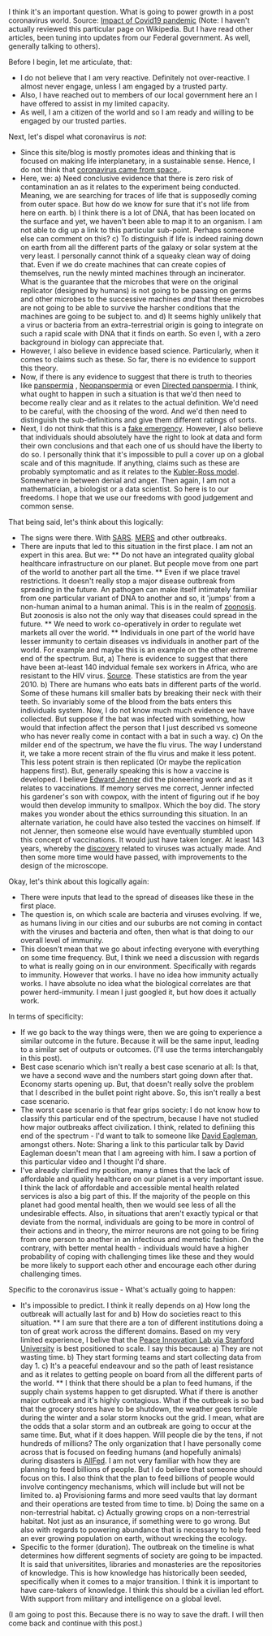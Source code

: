 I think it's an important question. What is going to power growth in a post coronavirus world. Source: [Impact of Covid19 pandemic](https://en.wikipedia.org/wiki/Impact_of_the_COVID-19_pandemic) (Note: I haven't actually reviewed this particular page on Wikipedia. But I have read other articles, been tuning into updates from our Federal government. As well, generally talking to others). 

Before I begin, let me articulate, that:
*  I do not believe that I am very reactive. Definitely not over-reactive. I almost never engage, unless I am engaged by a trusted party. 
* Also, I have reached out to members of our local government here an I have offered to assist in my limited capacity. 
* As well, I am a citizen of the world and so I am ready and willing to be engaged by our trusted parties. 

Next, let's dispel what coronavirus is *not*:
* Since this site/blog is mostly promotes ideas and thinking that is focused on making life interplanetary, in a sustainable sense. Hence, I do not think that [coronavirus came from space.](https://www.space.com/coronavirus-not-from-outer-space.html). 
* Here, we: a) Need conclusive evidence that there is zero risk of contamination an as it relates to the experiment being conducted. Meaning, we are searching for traces of life that is supposedly coming from outer space. But how do we know for sure that it's not life from here on earth. b) I think there is a lot of DNA, that has been located on the surface and yet, we haven't been able to map it to an organism. I am not able to dig up a link to this particular sub-point. Perhaps someone else can comment on this? c) To distinguish if life is indeed raining down on earth from all the different parts of the galaxy or solar system at the very least. I personally cannot think of a squeaky clean way of doing that. Even if we do create machines that can create copies of themselves, run the newly minted machines through an incinerator. What is the guarantee that the microbes that were on the original replicator (designed by humans) is not going to be passing on germs and other microbes to the successive machines *and* that these microbes are not going to be able to survive the harsher conditions that the machines are going to be subject to.  and d) It seems highly unlikely that a virus or bacteria from an extra-terrestrial origin is going to integrate on such a rapid scale with DNA that it finds on earth. So even I, with a zero background in biology can appreciate that. 
* However, I also believe in evidence based science. Particularly, when it comes to claims such as these. So far, there is no evidence to support this theory.
* Now, if there is any evidence to suggest that there is truth to theories like [panspermia](https://en.wikipedia.org/wiki/Panspermia) , [Neopanspermia](http://miltonwainwright.com/a-microbiologist-looks-at-panspermia/) or even [Directed panspermia](https://en.wikipedia.org/wiki/Directed_panspermia#:~:text=Directed%20panspermia%20is%20the%20deliberate,seeded%20deliberately%20by%20other%20civilizations). I think, what ought to happen in such a situation is that we'd then need to become really clear and as it relates to the actual definition. We'd need to be careful, with the choosing of the word. And we'd then need to distinguish the sub-definitions and give them different ratings of sorts.  
* Next, I do not think that this is a [fake emergency](https://www.cbc.ca/news/canada/kitchener-waterloo/university-of-waterloo-professor-fake-covid-1.5717576). However, I also believe that individuals should absolutely have the right to look at data and form their own conclusions and that each one of us should have the liberty to do so. I personally think that it's impossible to pull a cover up on a global scale and of this magnitude. If anything, claims such as these are probably symptomatic and as it relates to the [Kubler-Ross model](https://en.wikipedia.org/wiki/Five_stages_of_grief#:~:text=The%20five%20stages%20of%20grief,bargaining%2C%20depression%2C%20and%20acceptance.). Somewhere in between denial and anger. Then again, I am not a mathematician, a biologist or a data scientist. So here is to our freedoms. I hope that we use our freedoms with good judgement and common sense. 

That being said, let's think about this logically:
* The signs were there. With [SARS](https://en.wikipedia.org/wiki/Severe_acute_respiratory_syndrome). [MERS](https://en.wikipedia.org/wiki/Middle_East_respiratory_syndrome) and other outbreaks.
* There are inputs that led to this situation in the first place. I am not an expert in this area. But we:
** Do not have an integrated quality global healthcare infrastructure on our planet. But people move from one part of the world to another part all the time. 
** Even if we place travel restrictions. It doesn't really stop a major disease outbreak from spreading in the future. An pathogen can make itself intimately familiar from one particular variant of DNA to another and so, it 'jumps' from a non-human animal to a human animal. This is in the realm of [zoonosis](https://en.wikipedia.org/wiki/Zoonosis#:~:text=A%20zoonosis%20(plural%20zoonoses%2C%20or,a%20vertebrate)%20to%20a%20human). But zoonosis is also not the only way that diseases could spread in the future. 
** We need to work co-operatively in order to regulate wet markets all over the world. 
** Individuals in one part of the world have lesser immunity to certain diseases vs individuals in another part of the world. For example and maybe this is an example on the other extreme end of the spectrum. But,  a) There is evidence to suggest that there have been at-least 140 indvidual female sex workers in Africa, who are resistant to the HIV virus. [Source](https://globalhealth.org/the-secret-of-hiv-immunity-among-kenyan-sex-workers/). These statistics are from the year 2010. b) There are humans who eats bats in different parts of the world. Some of these humans kill smaller bats by breaking their neck with their teeth. So invariably some of the blood from the bats enters this individuals system. Now, I do not know much much evidence we have collected. But suppose if the bat was infected with something, how would that infection affect the person that I just described vs someone who has never really come in contact with a bat in such a way. c) On the milder end of the spectrum, we have the flu virus. The way I understand it, we take a more recent strain of the flu virus and make it less potent. This less potent strain is then replicated (Or maybe the replication happens first). But, generally speaking this is how a vaccine is developed. I believe [Edward Jenner](https://en.wikipedia.org/wiki/Edward_Jenner) did the pioneering work and as it relates to vaccinations. If memory serves me correct, Jenner infected his gardener's son with cowpox, with the intent of figuring out if he boy would then develop immunity to smallpox. Which the boy did. The story makes you wonder about the ethics surrounding this situation. In an alternate variation, he could have also tested the vaccines on himself. If not Jenner, then someone else would have eventually stumbled upon this concept of vaccinations. It would just have taken longer. At least 143 years, whereby the [discovery](https://en.wikipedia.org/wiki/History_of_virology#:~:text=In%201892%2C%20Dmitri%20Ivanovsky%20used,be%20the%20beginning%20of%20virology.) related to viruses was actually made. And then some more time would have passed, with improvements to the design of the microscope.

Okay, let's think about this logically again:
* There were inputs that lead to the spread of diseases like these in the first place. 
* The question is, on which scale are bacteria and viruses evolving. If we, as humans living in our cities and our suburbs are not coming in contact with the viruses and bacteria and often, then what is that doing to our overall level of immunity. 
* This doesn't mean that we go about infecting everyone with everything on some time frequency. But, I think we need a discussion with regards to what is really going on in our environment. Specifically with regards to immunity. However that works. I have no idea how immunity actually works. I have absolute no idea what the biological correlates are that power herd-immunity. I mean I just googled it, but how does it actually work.

In terms of specificity:
* If we go back to the way things were, then we are going to experience a similar outcome in the future. Because it will be the same input, leading to a similar set of outputs or outcomes. (I'll use the terms interchangably in this post).
* Best case scenario which isn't really a best case scenario at all: Is that, we have a second wave and the numbers start going down after that. Economy starts opening up. But, that doesn't really solve the problem that I described in the bullet point right above. So, this isn't really a best case scenario. 
* The worst case scenario is that fear grips society: I do not know how to classify this particular end of the spectrum, because I have not studied how major outbreaks affect civilization. I think, related to definiing this end of the spectrum - I'd want to talk to someone like [David Eagleman](https://longnow.org/seminars/02010/apr/01/six-easy-steps-avert-collapse-civilization/), amongst others. Note: Sharing a link to this particular talk by David Eagleman doesn't mean that I am agreeing with him. I saw a portion of this particular video and I thought I'd share. 
* I've already clarified my position, many a times that the lack of affordable and quality healthcare on our planet is a very important issue. I think the lack of affordable and accessible mental health related services is also a big part of this. If the majority of the people on this planet had good mental health, then we would see less of all the undesirable effects. Also, in situations that aren't exactly typical or that deviate from the normal, individuals are going to be more in control of their actions and in theory, the mirror neurons are not going to be firing from one person to another in an infectious and memetic fashion. On the contrary, with better mental health - individuals would have a higher probability of coping with challenging times like these and they would be more likely to support each other and encourage each other during challenging times. 

Specific to the coronavirus issue - What's actually going to happen:
* It's impossible to predict. I think it really depends on a) How long the outbreak will actually last for and b) How do societies react to this situation. 
** I am sure that there are a ton of different institutions doing a ton of great work across the different domains. Based on my very limited experience, I belive that the [Peace Innovation Lab via Stanford University](https://www.peaceinnovation.stanford.edu/) is best positioned to scale. I say this because: a) They are not wasting time. b) They start forming teams and start collecting data from day 1. c) It's a peaceful endeavour and so the path of least resistance and as it relates to getting people on board from all the different parts of the world. 
** I think that there should be a plan to feed humans, if the supply chain systems happen to get disrupted. What if there is another major outbreak and it's highly contagious. What if the outbreak is so bad that the grocery stores have to be shutdown, the weather goes terrible during the winter and a solar storm knocks out the grid. I mean, what are the odds that a solar storm and an outbreak are going to occur at the same time. But, what if it does happen. Will people die by the tens, if not hundreds of millions? The only organization that I have personally come across that is focused on feeding humans (and hopefully animals) during disasters is [AllFed](https://allfed.info/). I am not very familiar with how they are planning to feed billions of people. But I do believe that someone should focus on this. I also think that the plan to feed billions of people would involve contingency mechanisms, which will include but will not be limited to. a) Provisioning farms and more seed vaults that lay dormant and their operations are tested from time to time. b) Doing the same on a non-terrestrial habitat. c) Actually growing crops on a non-terrestrial habitat. Not just as an insurance, if something were to go wrong. But also with regards to powering abundance that is necessary to help feed an ever growing population on earth, without wrecking the ecology. 
* Specific to the former (duration). The outbreak on the timeline is what determines how different segments of society are going to be impacted. It is said that universitites, libraries and monasteries are the repositories of knowledge. This is how knowledge has historically been seeded, specifically when it comes to a major transition. I think it is important to have care-takers of knowledge. I think this should be a civilian led effort. With support from military and intelligence on a global level.

(I am going to post this. Because there is no way to save the draft. I will then come back and continue with this post.)

